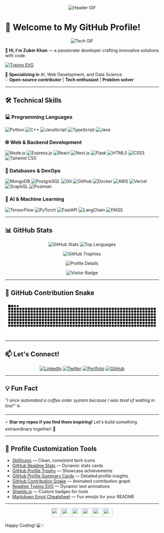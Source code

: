 <div align="center">
  <img src="https://media.giphy.com/media/qgQUggAC3Pfv687qPC/giphy.gif" alt="Header GIF" width="600"/>
</div>

# 🌟 Welcome to My GitHub Profile!

<p align="center">
  <img src="https://media.giphy.com/media/v1.Y2lkPTc5MGI3NjExajgybThyeGlldGt0NGtoMm1oM2hnYWIzZGg4cDRvMXV5djFsazJsbiZlcD12MV9naWZzX3NlYXJjaCZjdD1n/26tn33aiTi1jkl6H6/giphy.gif" alt="Tech GIF" width="150" />
</p>

**👋 Hi, I'm Zuber Khan** — a passionate developer crafting innovative solutions with code.

[![Typing SVG](https://readme-typing-svg.herokuapp.com?font=Architects+Daughter&color=FF6F61&size=30&lines=Building+AI-Powered+Solutions;Full-Stack+Web+Developer;AI/ML+DataScience+Explorer)](https://git.io/typing-svg)

🚀 **Specializing in** AI, Web Development, and Data Science  
💡 **Open-source contributor** | **Tech enthusiast** | **Problem solver**

---

## 🛠️ Technical Skills

### 💻 Programming Languages
<p align="left">
  <img src="https://skillicons.dev/icons?i=python" alt="Python" height="40" />
  <img src="https://skillicons.dev/icons?i=cpp" alt="C++" height="40" />
  <img src="https://skillicons.dev/icons?i=javascript" alt="JavaScript" height="40" />
  <img src="https://skillicons.dev/icons?i=typescript" alt="TypeScript" height="40" />
  <img src="https://skillicons.dev/icons?i=java" alt="Java" height="40" />
</p>

### 🌐 Web & Backend Development
<p align="left">
  <img src="https://skillicons.dev/icons?i=nodejs" alt="Node.js" height="40" />
  <img src="https://skillicons.dev/icons?i=express" alt="Express.js" height="40" />
  <img src="https://skillicons.dev/icons?i=react" alt="React" height="40" />
  <img src="https://skillicons.dev/icons?i=nextjs" alt="Next.js" height="40" />
  <img src="https://skillicons.dev/icons?i=flask" alt="Flask" height="40" />
  <img src="https://skillicons.dev/icons?i=html" alt="HTML5" height="40" />
  <img src="https://skillicons.dev/icons?i=css" alt="CSS3" height="40" />
  <img src="https://skillicons.dev/icons?i=tailwind" alt="Tailwind CSS" height="40" />
</p>

### 💾 Databases & DevOps
<p align="left">
  <img src="https://skillicons.dev/icons?i=mongodb" alt="MongoDB" height="40" />
  <img src="https://skillicons.dev/icons?i=postgresql" alt="PostgreSQL" height="40" />
  <img src="https://skillicons.dev/icons?i=git" alt="Git" height="40" />
  <img src="https://skillicons.dev/icons?i=github" alt="GitHub" height="40" />
  <img src="https://skillicons.dev/icons?i=docker" alt="Docker" height="40" />
  <img src="https://skillicons.dev/icons?i=aws" alt="AWS" height="40" />
  <img src="https://skillicons.dev/icons?i=vercel" alt="Vercel" height="40" />
  <img src="https://skillicons.dev/icons?i=graphql" alt="GraphQL" height="40" />
  <img src="https://skillicons.dev/icons?i=postman" alt="Postman" height="40" />
</p>

### 🤖 AI & Machine Learning
<p align="left">
  <img src="https://skillicons.dev/icons?i=tensorflow" alt="TensorFlow" height="40" />
  <img src="https://skillicons.dev/icons?i=pytorch" alt="PyTorch" height="40" />
  <img src="https://skillicons.dev/icons?i=fastapi" alt="FastAPI" height="40" />
  <img src="https://img.shields.io/badge/LangChain-000000?style=flat-square&logo=langchain&logoColor=white" alt="LangChain" height="40" />
  <img src="https://img.shields.io/badge/FAISS-0078D4?style=flat-square&logo=facebook&logoColor=white" alt="FAISS" height="40" />
  
</p>

---

## 📊 GitHub Stats

<p align="center">
  <img src="https://github-readme-stats.vercel.app/api?username=zuberkhan01st&show_icons=true&theme=dracula&hide_border=true" alt="GitHub Stats" width="400" />
  <img src="https://github-readme-stats.vercel.app/api/top-langs/?username=zuberkhan01st&layout=compact&theme=dracula&hide_border=true" alt="Top Languages" width="300" />
</p>

<p align="center">
  <img src="https://github-profile-trophy.vercel.app/?username=zuberkhan01st&theme=dracula&no-frame=true&margin-w=10&column=6" alt="GitHub Trophies" />
</p>

<p align="center">
  <img src="http://github-profile-summary-cards.vercel.app/api/cards/profile-details?username=zuberkhan01st&theme=dracula" alt="Profile Details" width="500" />
</p>

<p align="center">
  <img src="https://visitor-badge.laobi.icu/badge?page_id=zuberkhan01st" alt="Visitor Badge" />
</p>

---

## 🐍 GitHub Contribution Snake

<p align="center">
  <img src="https://raw.githubusercontent.com/zuberkhan01st/zuberkhan01st/output/github-snake.svg" alt="GitHub Snake" />
</p>

---

## 📫 Let's Connect!

<p align="center">
  <a href="https://www.linkedin.com/in/zuber-khan-01st/"><img src="https://skillicons.dev/icons?i=linkedin" alt="LinkedIn" height="40" /></a>
  <a href="https://twitter.com/zuberkhan01st"><img src="https://skillicons.dev/icons?i=twitter" alt="Twitter" height="40" /></a>
  <a href="https://zuberkhan01st.vercel.app"><img src="https://skillicons.dev/icons?i=vercel" alt="Portfolio" height="40" /></a>
  <a href="https://github.com/zuberkhan01st"><img src="https://skillicons.dev/icons?i=github" alt="GitHub" height="40" /></a>
</p>

---

## 💡 Fun Fact

*"I once automated a coffee order system because I was tired of waiting in line!"* ☕

---

⭐ **Star my repos if you find them inspiring!** Let's build something extraordinary together! 🚀

---

## 🎨 Profile Customization Tools

- [SkillIcons](https://skillicons.dev) — Clean, consistent tech icons
- [GitHub Readme Stats](https://github.com/anuraghazra/github-readme-stats) — Dynamic stats cards
- [GitHub Profile Trophy](https://github.com/ryo-ma/github-profile-trophy) — Showcase achievements
- [GitHub Profile Summary Cards](https://github.com/vn7n24fzkq/github-profile-summary-cards) — Detailed profile insights
- [GitHub Contribution Snake](https://github.com/Platane/snk) — Animated contribution graph
- [Readme Typing SVG](https://github.com/DenverCoder1/readme-typing-svg) — Dynamic text animations
- [Shields.io](https://shields.io) — Custom badges for tools
- [Markdown Emoji Cheatsheet](https://github.com/ikatyang/emoji-cheat-sheet) — Fun emojis for your README

---

<div align="center">
  <img src="https://cultofthepartyparrot.com/parrots/hd/githubparrot.gif" width="30" height="30"/>
  <img src="https://cultofthepartyparrot.com/parrots/hd/opensourceparrot.gif" width="30" height="30"/>
  <img src="https://cultofthepartyparrot.com/parrots/hd/laptop_parrot.gif" width="30" height="30"/>
  <img src="https://cultofthepartyparrot.com/parrots/hd/scienceparrot.gif" width="30" height="30"/>
  <img src="https://cultofthepartyparrot.com/parrots/hd/dealwithitnowparrot.gif" width="30" height="30"/>
  <img src="https://cultofthepartyparrot.com/parrots/hd/60fpsparrot.gif" width="30" height="30"/>
</div>

Happy Coding! 💻✨
